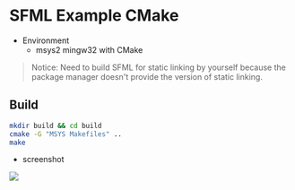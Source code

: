 # SFML Example CMake

* Environment
  * msys2 mingw32 with CMake

> Notice: Need to build SFML for static linking by yourself
> because the package manager doesn't provide the version of static linking.

## Build

```bash
mkdir build && cd build
cmake -G "MSYS Makefiles" ..
make
```

* screenshot

![](https://i.imgur.com/bqQsp53.png)
